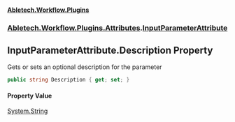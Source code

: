 #### [Abletech.Workflow.Plugins](index.md 'index')
### [Abletech.Workflow.Plugins.Attributes](Abletech_Workflow_Plugins_Attributes.md 'Abletech.Workflow.Plugins.Attributes').[InputParameterAttribute](InputParameterAttribute.md 'Abletech.Workflow.Plugins.Attributes.InputParameterAttribute')
## InputParameterAttribute.Description Property
Gets or sets an optional description for the parameter  
```csharp
public string Description { get; set; }
```
#### Property Value
[System.String](https://docs.microsoft.com/en-us/dotnet/api/System.String 'System.String')
